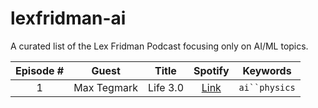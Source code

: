 # lexfridman-ai
A curated list of the Lex Fridman Podcast focusing only on AI/ML topics.

Episode # | Guest | Title | Spotify | Keywords
:--: | :--: | :--: | :--: | :--:
1 | Max Tegmark | Life 3.0 | [Link](https://open.spotify.com/episode/1kcFaEhHlbxr5KygngyZFt?si=844637f147d143cd) | `ai``physics`
